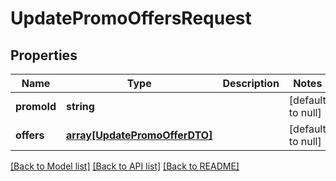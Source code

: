 # UpdatePromoOffersRequest

## Properties
Name | Type | Description | Notes
------------ | ------------- | ------------- | -------------
**promoId** | **string** |  | [default to null]
**offers** | [**array[UpdatePromoOfferDTO]**](UpdatePromoOfferDTO.md) |  | [default to null]

[[Back to Model list]](../README.md#documentation-for-models) [[Back to API list]](../README.md#documentation-for-api-endpoints) [[Back to README]](../README.md)


